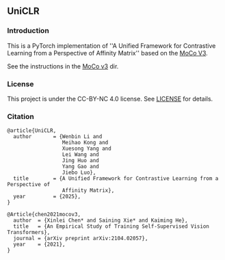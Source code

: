 ## UniCLR

### Introduction
This is a PyTorch implementation of ''A Unified Framework for Contrastive Learning from a Perspective of Affinity Matrix'' based on the [MoCo V3](https://github.com/facebookresearch/moco-v3).



See the instructions in the [MoCo v3](https://github.com/facebookresearch/moco-v3) dir.

### License

This project is under the CC-BY-NC 4.0 license. See [LICENSE](LICENSE) for details.

### Citation
```
@article{UniCLR,
  author       = {Wenbin Li and
                  Meihao Kong and
                  Xuesong Yang and
                  Lei Wang and
                  Jing Huo and
                  Yang Gao and
                  Jiebo Luo},
  title        = {A Unified Framework for Contrastive Learning from a Perspective of
                  Affinity Matrix},
  year         = {2025},
}
```

```
@Article{chen2021mocov3,
  author  = {Xinlei Chen* and Saining Xie* and Kaiming He},
  title   = {An Empirical Study of Training Self-Supervised Vision Transformers},
  journal = {arXiv preprint arXiv:2104.02057},
  year    = {2021},
}
```
